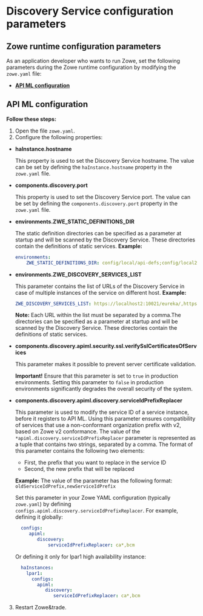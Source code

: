 # Discovery Service configuration parameters

## Zowe runtime configuration parameters

As an application developer who wants to run Zowe, set the following parameters during the Zowe runtime configuration by modifying the `zowe.yaml` file:

* **[API ML configuration](#api-ml-configuration)**

## API ML configuration

**Follow these steps:**

1. Open the file `zowe.yaml`.
2. Configure the following properties:

* **haInstance.hostname**

  This property is used to set the Discovery Service hostname. The value can be set by defining the `haInstance.hostname` property in the `zowe.yaml` file.

* **components.discovery.port**

  This property is used to set the Discovery Service port. The value can be set by defining the `components.discovery.port` property in the `zowe.yaml` file.
  
* **environments.ZWE_STATIC_DEFINITIONS_DIR**

  The static definition directories can be specified as a parameter at startup and will be scanned by the Discovery Service. These directories contain the definitions of static services.
  **Example:**
  ```yaml
  environments:
      ZWE_STATIC_DEFINITIONS_DIR: config/local/api-defs;config/local2/api-defs
  ```
* **environments.ZWE_DISCOVERY_SERVICES_LIST**

  This parameter contains the list of URLs of the Discovery Service in case of multiple instances of the service on different host.
  **Example:**
    ```yaml
    ZWE_DISCOVERY_SERVICES_LIST: https://localhost2:10021/eureka/,https://localhost3:10031/eureka/
    ```
  **Note:** Each URL within the list must be separated by a comma.The  directories can be specified as a parameter at startup and will be scanned by the Discovery Service. These directories contain the definitions of static services.

* **components.discovery.apiml.security.ssl.verifySslCertificatesOfServices**

  This parameter makes it possible to prevent server certificate validation.

  **Important!** Ensure that this parameter is set to `true` in production environments.
  Setting this parameter to `false` in production environments significantly degrades the overall security of the system.

* **components.discovery.apiml.discovery.serviceIdPrefixReplacer**
    
    This parameter is used to modify the service ID of a service instance, before it registers to API ML.
    Using this parameter ensures compatibility of services that use a non-conformant organization prefix with v2, based on Zowe v2 conformance.
    The value of the `*apiml.discovery.serviceIdPrefixReplacer` parameter is represented as a tuple that contains two strings, separated by a comma. The format of this parameter contains the following two elements:
    * First, the prefix that you want to replace in the service ID
    * Second, the new prefix that will be replaced
    
  **Example:**
    The value of the parameter has the following format: `oldServiceIdPrefix,newServiceIdPrefix`

    Set this parameter in your Zowe YAML configuration (typically `zowe.yaml`) by defining `configs.apiml.discovery.serviceIdPrefixReplacer`. For example, defining it globally:

    ```yaml
      configs:
         apiml:
            discovery:
                serviceIdPrefixReplacer: ca*,bcm
    ```
     Or defining it only for lpar1 high availability instance:

    ```yaml
      haInstances:
        lpar1:
          configs:
            apiml:
               discovery:
                  serviceIdPrefixReplacer: ca*,bcm
    ```

3. Restart Zowe&trade.